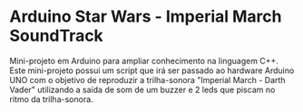 # Arduino Star Wars - Imperial March SoundTrack

Mini-projeto em Arduino para ampliar conhecimento na linguagem C++. Este mini-projeto possui um script que irá ser passado ao hardware Arduino UNO com o objetivo de reproduzir a trilha-sonora "Imperial March - Darth Vader" utilizando a saída de som de um buzzer e 2 leds que piscam no ritmo da trilha-sonora.
